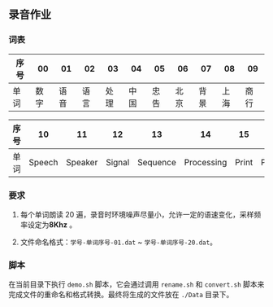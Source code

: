 ## 录音作业

### 词表  

| 序号 | 00  | 01   | 02   | 03   | 04   | 05   | 06   | 07   | 08   | 09   |
|------|-----|------|------|------|------|------|------|------|------|------|
| 单词 | 数字 | 语音 | 语言 | 处理 | 中国 | 忠告 | 北京 | 背景 | 上海 | 商行 |

| 序号 | 10     | 11      | 12     | 13       | 14         | 15    | 16      | 17    | 18     | 18      |  
|------|--------|---------|--------|----------|------------|-------|---------|-------|--------|---------|  
| 单词 | Speech | Speaker | Signal | Sequence | Processing | Print | Project | File  | Open   | Project |  

### 要求

1. 每个单词朗读 20 遍，录音时环境噪声尽量小，允许一定的语速变化，采样频率设定为 ​**8Khz** 。

2. 文件命名格式：`学号-单词序号-01.dat` ~ `学号-单词序号-20.dat`。

### 脚本

在当前目录下执行 `demo.sh` 脚本，它会通过调用 `rename.sh` 和 `convert.sh` 脚本来完成文件的重命名和格式转换。最终将生成的文件放在 `./Data` 目录下。

